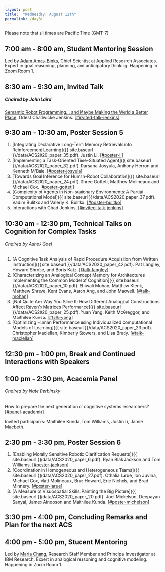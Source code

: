 ```yaml
---
layout: post
title:  "Wednesday, August 12th"
permalink: /day3/
---
```


Please note that all times are Pacific Time (GMT-7)

7:00 am - 8:00 am, Student Mentoring Session
----
Led by [Adam Amos-Binks](https://www.linkedin.com/in/adam-amos-binks/), Chief Scientist at Applied Research Associates. Expert in goal reasoning, planning, and anticipatory thinking. Happening in Zoom Room 1.

8:30 am - 9:30 am, Invited Talk
----

##### Chaired by John Laird

[Semantic Robot Programming... and Maybe Making the World a Better Place](https://advancesincognitivesystems.github.io/acs/speakers/chad_jenkins/). Odest Chadwicke Jenkins. [[#invited-talk-jenkins]](https://acs-2020.slack.com/archives/C018B898XN1)


9:30 am - 10:30 am, Poster Session 5
----

1. [Integrating Declarative Long-Term Memory Retrievals into Reinforcement Learning]({{ site.baseurl }}/data/ACS2020_paper_35.pdf). Justin Li. [[#poster-li]](https://acs-2020.slack.com/archives/C017XSTD8MD)
2. [Implementing a Task-Oriented Time-Situated Agent]({{ site.baseurl }}/data/ACS2020_paper_32.pdf). Darsana Josyula, Anthony Herron and Kenneth M'Bale. [[#poster-josyula]](https://acs-2020.slack.com/archives/C018B8A88LV)
3. [Towards Goal Inference for Human-Robot Collaboration]({{ site.baseurl }}/data/ACS2020_paper_24.pdf). Shree Gotteti, Matthew Molineaux and Michael Cox. [[#poster-gotteti]](https://acs-2020.slack.com/archives/C018CK8BURY)
4. [Complexity of Agents in Non-stationary Environments: A Partial Computational Model]({{ site.baseurl }}/data/ACS2020_paper_37.pdf). Vadim Bulitko and Valeriy K. Bulitko. [[#poster-bulitko]](https://acs-2020.slack.com/archives/C0192EK50F2)
5. Interactions with Chad Jenkins. [[#invited-talk-jenkins]](https://acs-2020.slack.com/archives/C018B898XN1)

10:30 am - 12:30 pm, Technical Talks on Cognition for Complex Tasks
----
###### Chaired by Ashok Goel

1. [A Cognitive Task Analysis of Rapid Procedure Acquisition from Written Instruction]({{ site.baseurl }}/data/ACS2020_paper_42.pdf). Pat Langley, Howard Shrobe, and Boris Katz. [[#talk-langley]](https://acs-2020.slack.com/archives/C018CK9710S)
2. [Characterizing an Analogical Concept Memory for Architectures Implementing the Common Model of Cognition]({{ site.baseurl }}/data/ACS2020_paper_10.pdf). Shiwali Mohan, Matthew Klenk, Matthew Shreve, Kent Evans, Aaron Ang, and John Maxwell. [[#talk-mohan]](https://acs-2020.slack.com/archives/C018JJBKPM2)
3. [Not Quite Any Way You Slice It: How Different Analogical Constructions Affect Raven's Matrices Performance]({{ site.baseurl }}/data/ACS2020_paper_25.pdf). Yuan Yang, Keith McGreggor, and Maithilee Kunda. [[#talk-yang]](https://acs-2020.slack.com/archives/C0192EKT8QG)
4. [Optimizing Human Performance using Individualized Computational Models of Learning]({{ site.baseurl }}/data/ACS2020_paper_23.pdf). Christopher Maclellan, Kimberly Stowers, and Lisa Brady. [[#talk-maclellan]](https://acs-2020.slack.com/archives/C018B8C38AZ)

12:30 pm - 1:00 pm, Break and Continued Interactions with Speakers
----

1:00 pm - 2:30 pm, Academia Panel
----

###### Chaired by Nate Derbinsky

How to prepare the next generation of cognitive systems researchers? [[#panel-academia]](https://acs-2020.slack.com/archives/C018CK5TG02)

Invited participants: Maithilee Kunda, Tom Williams, Justin Li, Jamie Macbeth. 


2:30 pm - 3:30 pm, Poster Session 6
----
1. [Enabling Morally Sensitive Robotic Clarification Requests]({{ site.baseurl }}/data/ACS2020_paper_6.pdf). Ryan Blak Jackson and Tom Williams. [[#poster-jackson]](https://acs-2020.slack.com/archives/C018JQSQYTE)
2. [Coordination in Homogeneous and Heterogeneous Teams]({{ site.baseurl }}/data/ACS2020_paper_27.pdf). Othalia Larue, Ion Juvina, Michael Cox, Matt Molineaux, Brue Howard, Eric Nichols, and Brad Minnery. [[#poster-larue]](https://acs-2020.slack.com/archives/C018T946X41)
3. [A Measure of Visuospatial Skills: Painting the Big Picture]({{ site.baseurl }}/data/ACS2020_paper_20.pdf).	Joel Michelson, Deepayan Sanyal, James Ainooson and Maithilee Kunda. [[#poster-michelson]](https://acs-2020.slack.com/archives/C0185T8HX8W)

3:30 pm - 4:00 pm, Concluding Remarks and Plan for the next ACS
----

4:00 pm - 5:00 pm, Student Mentoring
----

Led by [Maria Chang](https://researcher.watson.ibm.com/researcher/view.php?person=ibm-Maria.Chang), Research Staff Member and Principal Investigator at IBM Research. Expert in analogical reasoning and cognitive modeling. Happening in Zoom Room 1.
